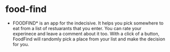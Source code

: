 # food-find
* FOODFIND* is an app for the indecisive. It helps you pick somewhere to eat from a list of restuarants that you enter. You can rate your experinece and leave a comment about it too. With a click of a button, FoodFind will randomly pick a place from your list and make the decision for you.
